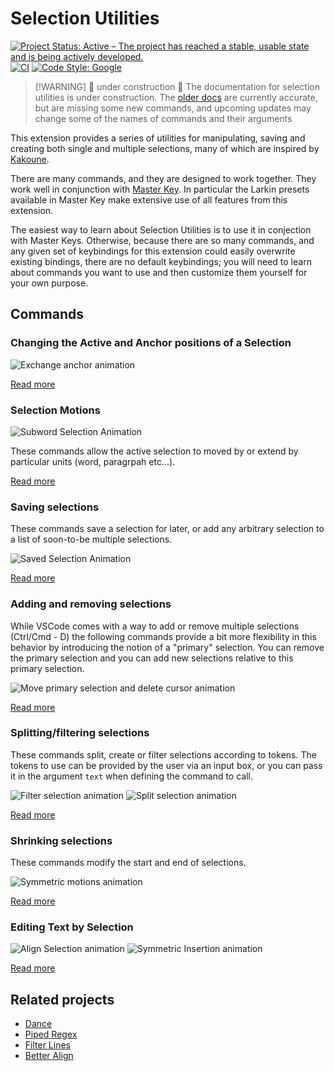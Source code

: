 # Selection Utilities

[![Project Status: Active – The project has reached a stable, usable state and is being actively developed.](https://img.shields.io/badge/Project%20Status-Active-green)](https://www.repostatus.org/#active)
[![CI](https://github.com/haberdashPI/vscode-selection-utilities/actions/workflows/ci.yml/badge.svg)](https://github.com/haberdashPI/vscode-selection-utilities/actions/workflows/ci.yml)
[![Code Style: Google](https://img.shields.io/badge/code%20style-google-blueviolet)](https://github.com/google/gts)

> [!WARNING] 🚧 under construction 🚧
> The documentation for selection utilities is under construction. The [older docs](https://haberdashpi.github.io/vscode-selection-utilities/stable/README.html) are currently accurate, but are missing some new commands, and upcoming updates may change some of the names of commands and their arguments

This extension provides a series of utilities for manipulating, saving and creating both single and multiple selections, many of which are inspired by [Kakoune](http://kakoune.org/).

There are many commands, and they are designed to work together. They work well in conjunction with [Master Key](https://github.com/haberdashPI/vscode-master-key). In particular the Larkin presets available in Master Key make extensive use of all features from this extension.

The easiest way to learn about Selection Utilities is to use it in conjection with Master Keys. Otherwise, because there are so many commands, and any given set of keybindings for this extension could easily overwrite existing bindings, there are no default keybindings; you will need to learn about commands you want to use and then customize them yourself for your own purpose.

## Commands

### Changing the Active and Anchor positions of a Selection

![Exchange anchor animation](./docs/images/exchange_anchor.gif)

[Read more](https://haberdashpi.github.io/vscode-selection-utilities/stable/exchange.html)

### Selection Motions

![Subword Selection Animation](./docs/images/subword_select.gif)

These commands allow the active selection to moved by or extend by particular units (word,
paragrpah etc...).

[Read more](https://haberdashpi.github.io/vscode-selection-utilities/stable/motions.html)

### Saving selections

These commands save a selection for later, or add any arbitrary selection to a list of
soon-to-be multiple selections.

![Saved Selection Animation](./docs/images/save_selection.gif)

[Read more](https://haberdashpi.github.io/vscode-selection-utilities/stable/saving.html)

### Adding and removing selections

While VSCode comes with a way to add or remove multiple selections (Ctrl/Cmd - D) the
following commands provide a bit more flexibility in this behavior by introducing the notion
of a "primary" selection. You can remove the primary selection and you can add new
selections relative to this primary selection.

![Move primary selection and delete cursor animation](./docs/images/move_primary_and_delete_cursor.gif)

[Read more](https://haberdashpi.github.io/vscode-selection-utilities/stable/primary.html)

### Splitting/filtering selections

These commands split, create or filter selections according to tokens. The tokens to use can be provided by the user via an input box, or you can pass it in the argument `text` when defining the command to call.

![Filter selection animation](./docs/images/filter_selections_by.gif)
![Split selection animation](./docs/images/split_selection_by.gif)


[Read more](https://haberdashpi.github.io/vscode-selection-utilities/stable/split_filter.html)

### Shrinking selections

These commands modify the start and end of selections.

![Symmetric motions animation](./docs/images/symmetric_motion.gif)

[Read more](https://haberdashpi.github.io/vscode-selection-utilities/stable/shrink.html)

### Editing Text by Selection

![Align Selection animation](./docs/images/align_selections.gif)
![Symmetric Insertion animation](./docs/images/symmetric_insertion.gif)

[Read more](https://haberdashpi.github.io/vscode-selection-utilities/stable/edit_text.html)

## Related projects

- [Dance](https://github.com/71/dance)
- [Piped Regex](https://github.com/akashsaluja/piped-regex-vscode)
- [Filter Lines](https://github.com/everettjf/vscode-filter-line)
- [Better Align](https://github.com/WarWithinMe/better-align)
